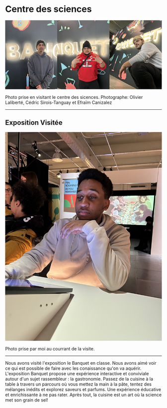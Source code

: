 #  Centre des sciences 

<p align="center">
  <img src="/centre_des_sciences/photo/banquet_et_nous.jpg">
</p>
Photo prise en visitant le centre des sicences. Photographe: Olivier Laliberté, Cédric Sirois-Tanguay et Efraïm Canizalez

---

## Exposition Visitée 

<p align="center">
  <img src="/centre_des_sciences/photo/stanley_img.jpg">
</p>
Photo prise par moi au courrant de la visite.

---

Nous avons visité l'exposition le Banquet en classe. Nous avons aimé voir ce qui est possible de faire avec les conaissance qu'on va aquérir. 
L'exposition Banquet propose une expérience interactive et conviviale autour d'un sujet rassembleur : la gastronomie.
Passez de la cuisine à la table à travers un parcours où vous mettez la main à la pâte, tentez des mélanges inédits et explorez saveurs et parfums.
Une expérience éducative et enrichissante à ne pas rater. Après tout, la cuisine est un art où la science met son grain de sel!
